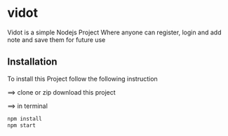 # vidot
Vidot is a simple Nodejs Project Where anyone can register, login and add note and save them for future use

## Installation
To install this Project follow the following instruction

==> clone or zip download this project

==> in terminal
```bash
npm install
npm start
```

